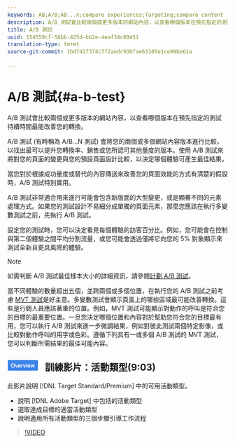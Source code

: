 ```yaml
---
keywords: AB;A/B;AB...n;compare experiences;Targeting;compare content
description: A/B 測試會比較兩個或更多版本的網站內容，以查看哪個版本在預先指定的測試持續時間最能改善您的轉換。
title: A/B 測試
uuid: 154559cf-58bb-425d-bb2e-4eaf34c89451
translation-type: tm+mt
source-git-commit: 1bd741f374c772aedc93bfae63105e1ce09be61a

---
```



# A/B 測試{#a-b-test}

A/B 測試會比較兩個或更多版本的網站內容，以查看哪個版本在預先指定的測試持續時間最能改善您的轉換。

A/B 測試 (有時稱為 A/B...N 測試) 會將您的兩個或多個網站內容版本進行比較，以找出最可以提升您轉換率、銷售或您所認可其他量度的版本。使用 A/B 測試來將對您的頁面的變更與您的預設頁面設計比較，以決定哪個體驗可產生最佳結果。

當您對於根據成功量度或替代的內容傳送來改善您的頁面效能的方式有清楚的假設時，A/B 測試特別實用。

A/B 測試非常適合用來進行可能會包含新版面的大型變更，或是顯著不同的元素處理方式。如果您的測試設計不易細分成單獨的頁面元素，那麼您應該在執行多變數測試之前，先執行 A/B 測試。

設定您的測試時，您可以決定看見每個體驗的訪客百分比。例如，您可能會在控制與第二個體驗之間平均分割流量，或您可能會透過僅將它向您的 5% 對象顯示來測試全新且更具風險的體驗。

>[!NOTE]
>
>如需判斷 A/B 測試最佳樣本大小的詳細資訊，請參閱[計劃 A/B 測試](../../c-activities/t-test-ab/sample-size-determination.md#concept_2801F552DB874C20B8A17C1B774C0383)。

當不同體驗的數量超出五個，並跨兩個或多個位置，在執行您的 A/B 測試之前考慮 [MVT 測試](/help/c-activities/c-multivariate-testing/multivariate-testing.md)是好主意。多變數測試會顯示頁面上的哪些區域最可能改善轉換。這些是行銷人員應該著重的位置。例如，MVT 測試可能顯示對動作的呼叫是符合您的目標的最重要位置。一旦您決定哪個位置和內容對於幫助您符合您的目標最有用，您可以執行 A/B 測試來進一步微調結果，例如對彼此測試兩個特定影像，或比較對動作呼叫的用字或色彩。遵循下列具有一或多個 A/B 測試的 MVT 測試，您可以判斷所需結果的最佳可能內容。

## ![總覽徽章](/help/assets/overview.png) 訓練影片：活動類型(9:03)

此影片說明 [!DNL Target Standard/Premium] 中的可用活動類型。

* 說明 [!DNL Adobe Target] 中包括的活動類型
* 選取達成目標的適當活動類型
* 說明適用所有活動類型的三個步驟引導工作流程

>[!VIDEO](https://video.tv.adobe.com/v/17386)

